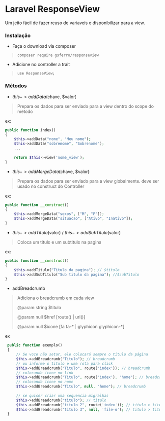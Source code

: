# Laravel ResponseView
Um jeito fácil de fazer reuso de variaveis e disponibilizar para a view.

### Instalação
- Faça o download via composer
>``
composer require gsferro/responseview
``
- Adicione no controller a trait
>``
use ResponseView;
``

### Métodos 
- $this->addData($chave, $valor)

> Prepara os dados para ser enviado para a view dentro do scope do metodo

ex:
```php
public function index()
{
    $this->addData("nome", "Meu nome");
    $this->addData("sobrenome", "Sobrenome");
    ...
    
    return $this->view('nome_view');
}
```
 
- $this->addMergeData($chave, $valor)

> Prepara os dados para ser enviado para a view globalmente.
> deve ser usado no construct do Controller

ex:
```php
public function __construct()
{
    $this->addMergeData("sexos", ["M", "F"]);
    $this->addMergeData("situacao", ["Ativo", "Inativo"]);
}
```
 
- $this->addTitulo($valor) / $this->addSubTitulo($valor)

> Coloca um titulo e um subtitulo na pagina

ex:
```php
public function __construct()
{
    $this->addTitulo("Titulo da pagina"); // $titulo
    $this->addSubTitulo("Sub titulo da pagina"); //$subTitulo
}
```
- addBreadcrumb 

> Adiciona o breadcrumb em cada view
>
>@param string $titulo
>
>@param null $href [route() | url()]
>
>@param null $icone [fa fa-* | glyphicon glyphicon-*]

ex
```php
 public function exemplo()
 {
     // Se voce não setar, ele colocará sempre o titulo da página
     $this->addBreadcrumb("Titulo"); // breadcrumb
     // ou informe o titulo e uma rota para click  
     $this->addBreadcrumb("Titulo", route('index')); // breadcrumb
     // colocando icone no link
     $this->addBreadcrumb("Titulo", route('index'), "home"); // breadcrumb
     // colocando icone no nome
     $this->addBreadcrumb("Titulo", null, "home"); // breadcrumb
     
     // se quiser criar uma sequencia migralhas   
     $this->addBreadcrumb("titulo"); // titulo
     $this->addBreadcrumb("titulo 2", route('index')); // titulo > titulo 2
     $this->addBreadcrumb("titulo 3", null, 'file-o'); // titulo > titulo 2 > titulo 3
 }
 ```